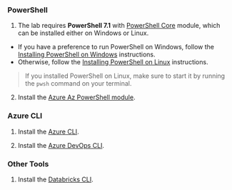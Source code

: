 ### PowerShell

1. The lab requires **PowerShell 7.1** with [PowerShell Core](https://docs.microsoft.com/en-us/powershell/module/microsoft.powershell.core/?view=powershell-7.1) module, which can be installed either on Windows or Linux.

  - If you have a preference to run PowerShell on Windows, follow the [Installing PowerShell on Windows](https://docs.microsoft.com/en-us/powershell/scripting/install/installing-powershell-core-on-windows?view=powershell-7.1) instructions.
  - Otherwise, follow the [Installing PowerShell on Linux](https://docs.microsoft.com/en-us/powershell/scripting/install/installing-powershell-core-on-linux?view=powershell-7.1) instructions.

  > If you installed PowerShell on Linux, make sure to start it by running the `pwsh` command on your terminal.

2. Install the [Azure Az PowerShell module](https://docs.microsoft.com/en-us/powershell/azure/install-az-ps?view=azps-6.2.0).

### Azure CLI

1. Install the [Azure CLI](https://docs.microsoft.com/en-us/cli/azure/install-azure-cli).

2. Install the [Azure DevOps CLI](https://docs.microsoft.com/en-us/azure/devops/cli/?view=azure-devops).

### Other Tools

1. Install the [Databricks CLI](https://docs.microsoft.com/en-us/azure/databricks/dev-tools/cli/#install-the-cli).